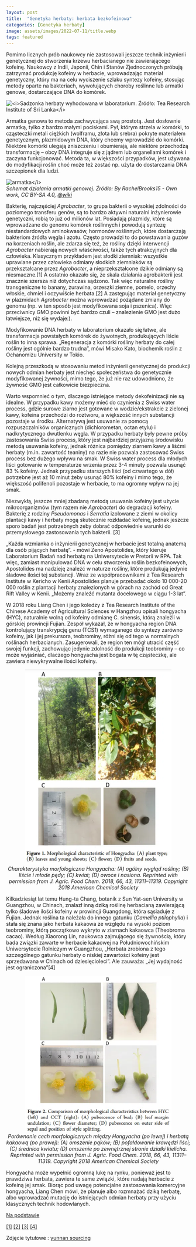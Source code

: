 ```yaml
---
layout: post
title:  "Genetyka herbaty: herbata bezkofeinowa"
categories: [Genetyka herbaty]
image: assets/images/2022-07-11/title.webp
tags: featured
---
```


Pomimo licznych prób naukowcy nie zastosowali jeszcze technik inżynierii genetycznej do stworzenia krzewu herbacianego nie zawierającego kofeinę. Naukowcy z Indii, Japonii, Chin i Stanów Zjednoczonych próbują zatrzymać produkcję kofeiny w herbacie, wprowadzając materiał genetyczny, który ma na celu wyciszenie szlaku syntezy kofeiny, stosując metody oparte na bakteriach, wywołujących choroby roślinne lub armatki genowe, dostarczające DNA do komórek.

<img
  sizes="(min-width: 40em) 80vw, 100vw"
  srcset="/assets/images/2022-07-11/tea_from_cell_small.webp 375w,
          /assets/images/2022-07-11/tea_from_cell_medium.webp 480w,
          /assets/images/2022-07-11/tea_from_cell_large.webp 768w"
  alt="<i>Sadzonka herbaty wyhodowana w laboratorium. Źródło: Tea Research Institute of Sri Lanka</i>">

Armatka genowa to metoda zachwycająca swą prostotą. Jest dosłownie armatką, tylko z bardzo małymi pociskami. Pył, którym strzela w komórki, to cząsteczki metali ciężkich (wolframu, złota lub srebra) pokryte materiałem genetycznym, plazmidowym DNA, który chcemy wprowadzić do komórki. Niektóre komórki ulegają zniszczeniu i obumierają, ale niektóre przechodzą transformację – obcy DNA integruje się z jądrem lub organellami komórek i zaczyna funkcjonować. Metoda ta, w większości przypadków, jest używana do modyfikacji roślin choć może też zostać np. użyta do dostarczania DNA szczepionek dla ludzi.

<p>
<img
  sizes="(min-width: 40em) 80vw, 100vw"
  srcset="/assets/images/2022-07-11/Gene_Gun_small.webp 375w,
          /assets/images/2022-07-11/Gene_Gun_medium.webp 480w,
          /assets/images/2022-07-11/Gene_Gun_large.webp 768w"
  alt="armatka</i>">
<br>
    <em><i>Schemat działania armatki genowej. Źródło: By RachelBrooks15 - Own work, CC BY-SA 4.0, <a href='https://commons.wikimedia.org/w/index.php?curid=40535573'>@wiki</a>  </i></em>
</p>

Bakterię, najczęściej *Agrobacter*, to grupa bakterii o wysokiej zdolności do poziomego transferu genów, są to bardzo aktywni naturalni inżynierowie genetyczni, robią to już od milionów lat. Posiadają plazmidy, które są wprowadzane do genomu komórek roślinnych i powodują syntezę niestandardowych aminokwasów, hormonów roślinnych, które dostarczają bakteriom źródła węgla i azotu. Często prowadzi to do powstawania guzów na korzeniach roślin, ale zdarza się też, że rośliny dzięki interwencji *Agrobacter* nabierają nowych właściwości, także tych atrakcyjnych dla człowieka. Klasycznym przykładem jest słodki ziemniak: wszystkie uprawiane przez człowieka odmiany słodkich ziemniaków są przekształcane przez *Agrobacter*, a nieprzekształcone dzikie odmiany są niesmaczne.[1] A ostatnio okazało się, że skala działania agrobakterii jest znacznie szersza niż dotychczas sądzono. Tak więc naturalne rośliny transgeniczne to banany, żurawina, orzeszki ziemne, pomelo, orzechy włoskie, chmiel i oczywiście herbata.[2] A zastępując materiał genetyczny w plazmidach *Agrobacter* można wprowadzać pożądane zmiany do genomu (np. w ten sposób jest modyfikowana soja i pszenica). Więc przeciwnicy GMO powinni być bardzo czuli – znalezienie GMO jest dużo łatwiejsze, niż się wydaje:).

Modyfikowanie DNA herbaty w laboratorium okazało się łatwe, ale transformacja powstałych komórek do żywotnych, produkujących liście roślin to inna sprawa. „Regeneracja z komórki rośliny herbaty do całej rośliny jest ogólnie bardzo trudna”, mówi Misako Kato, biochemik roślin z Ochanomizu University w Tokio.

Kolejną przeszkodą w stosowaniu metod inżynierii genetycznej do produkcji nowych odmian herbaty jest niechęć społeczeństwa do genetycznie modyfikowanej żywności, mimo tego, że już nie raz udowodniono, że żywność GMO jest całkowicie biezpieczna.

Warto wspomnieć o tym, dlaczego istniejące metody dekofeinizacji nie są idealne. W przypadku kawy możemy mieć do czynienia z Swiss water process, gdzie surowe ziarno jest gotowane w wodzie/ekstrakcie z zielonej kawy, kofeina przechodzi do roztworu, a większość innych substancji pozostaje w środku. Alternatywą jest  usuwanie za pomocą rozpuszczalników organicznych (dichlorometan, octan etylu) i nadkrytycznego dwutlenku węgla. W przypadku herbaty były pewne próby zastosowania Swiss process, który jest najbardziej przyjazną środowisku metodą usuwania kofeiny, jednak różnica pomiędzy ziarnem kawy a liśćmi herbaty (m.in. zawartość teaniny) na razie nie pozwala zastosować Swiss process bez dużego wpływu na smak. W Swiss water process dla młodych liści gotowanie w temperaturze wrzenia przez 3-4 minuty pozwala usunąć 83 % kofeiny. Jednak przypadku starszych liści (od czwartego w dół) potrzebne jest aż 10 minut żeby usunąć 80% kofeiny i mimo tego, że większość polifenoli pozostaje w herbacie, to ma ogromny wpływ na jej smak.

Niezwykłą, jeszcze mniej zbadaną metodą usuwania kofeiny jest użycie mikroorganizmów (tym razem nie *Agrobacter*) do degradacji kofeiny. Bakterię z rodziny *Pseudomonas* i *Serratia* izolowane z ziemi w okolicy plantacji kawy i herbaty mogą skutecznie rozkładać kofeinę, jednak jeszcze sporo badań jest potrzebnych żeby dobrać odpowiednie warunki do przemysłowego zastosowania tych bakterii. [3]

 „Każda wzmianka o inżynierii genetycznej w herbacie jest totalną anatemą dla osób pijących herbatę”. - mówi Zeno Apostolides, który kieruje Laboratorium Badań nad herbatą na Uniwersytecie w Pretorii w RPA. Tak więc, zamiast manipulować DNA w celu stworzenia roślin bezkofeinowych, Apostolides ma nadzieję znaleźć w naturze rośliny, które produkują jedynie śladowe ilości tej substancji. Wraz ze współpracownikami z Tea Research Institute w Kericho w Kenii Apostolides planuje przebadać około 10 000-20 000 roślin z plantacji herbaty znalezionych w górach na zachód od Great Rift Valley w Kenii. „Możemy znaleźć mutanta docelowego w ciągu 1-3 lat”.

W 2018 roku Liang Chen i jego koledzy z Tea Research Institute of the Chinese Academy of Agricultural Sciences w Hangzhou opisali hongyacha (HYC), naturalnie wolną od kofeiny odmianę C. sinensis, którą znaleźli w górskiej prowincji Fujian. Zespół wykazał, że w hongyacha region DNA kontrolujący transkrypcję genu (TCS1) wymaganego do syntezy zarówno kofeiny, jak i jej prekursora, teobrominy, różni się od tego w normalnych roślinach herbacianych. Zasugerowali, że region ten mógł utracić część swojej funkcji, zachowując jedynie zdolność do produkcji teobrominy – co może wyjaśniać, dlaczego hongyacha jest bogata w tę cząsteczkę, ale zawiera niewykrywalne ilości kofeiny.

<p align="center">
  <img alt="hyc-1" src="/assets/images/2022-07-11/hyc-1.webp" width="400">
  <br>
    <em><i>Charakterystyka morfologiczna Hongyacha: (A) ogólny wygłąd rośliny;
(B) liście i młode pędy; (C) kwiat; (D) owoce i nasiona. Reprinted with permission from J. Agric. Food Chem. 2018, 66, 43, 11311–11319. Copyright 2018 American Chemical Society</i></em>
</p>

Kilkadziesiąt lat temu Hung-ta Chang, botanik z Sun Yat-sen University w Guangzhou, w Chinach, znalazł inną dziką roślinę herbacianą zawierającą tylko śladowe ilości kofeiny w prowincji Guangdong, która sąsiaduje z Fujian. Jednak roślina ta należała do innego gatunku (*Camellia ptilophylla*) i stała się znana jako herbata kakaowa ze względu na wysoki poziom teobrominy, którą początkowo wykryto w ziarnach kakaowca (Theobroma cacao). Według Xiaorong Lin, naukowca zajmującego się żywnością, który bada związki zawarte w herbacie kakaowej na Południowochińskim Uniwersytecie Rolniczym w Guangzhou, „Herbata zrobiona z tego szczególnego gatunku herbaty o niskiej zawartości kofeiny jest sprzedawana w Chinach od dziesięcioleci”. Ale zauważa: „Jej wydajność jest ograniczona”[4]

<p align="center">
  <img alt="hyc-1" src="/assets/images/2022-07-11/hyc-2.webp" width="400">
  <br>
    <em><i>Porównanie cech morfologicznych między Hongyacha (po lewej) i herbatą kakaową (po prawej): (A) omszenie pąków; (B) pofałdowanie krawędzi liści; (C) średnica kwiatu; (D) omszenie po zewnętrznej stronie działki kielicha. Reprinted with permission from J. Agric. Food Chem. 2018, 66, 43, 11311–11319. Copyright 2018 American Chemical Society</i></em>
</p>

Hongyacha może wypełnić ogromną lukę na rynku, ponieważ jest to prawdziwa herbata, zawiera te same związki, które nadają herbacie z kofeiną jej smak. Biorąc pod uwagę potencjalne zastosowania komercyjne hongyacha, Liang Chen mówi, że planuje albo rozmnażać dziką herbatę, albo wprowadzać mutację do istniejących odmian herbaty przy użyciu klasycznych technik hodowlanych.

[Na podstawie](https://www.nature.com/articles/d41586-019-00400-w)

[[1]](https://doi.org/10.1073/pnas.1419685112)
[[2]](https://link.springer.com/article/10.1007/s11103-019-00913-y)
[[3]](http://dx.doi.org/10.1080/15422119.2013.771127)
[[4]](https://doi.org/10.1021/acs.jafc.8b03433)

Zdjęcie tytułowe : [yunnan sourcing](https://yunnansourcing.com/collections/dan-cong-oolong-tea-spring-2022/products/wu-dong-chou-shi-dan-cong-oolong-tea)